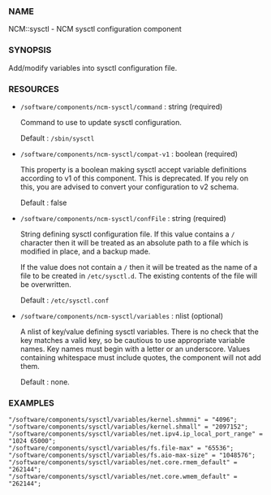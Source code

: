 ### NAME

NCM::sysctl - NCM sysctl configuration component

### SYNOPSIS

Add/modify variables into sysctl configuration file.

### RESOURCES

- `/software/components/ncm-sysctl/command` : string (required)

    Command to use to update sysctl configuration.

    Default : `/sbin/sysctl`

- `/software/components/ncm-sysctl/compat-v1` : boolean (required)

    This property is a boolean making sysctl accept variable definitions 
    according to v1 of this component. This is deprecated. If you rely on this,
    you are advised to convert your configuration to v2 schema.

    Default : false

- `/software/components/ncm-sysctl/confFile` : string (required)

    String defining sysctl configuration file. If this value contains a `/`
    character then it will be treated as an absolute path to a file which
    is modified in place, and a backup made.

    If the value does not contain a `/` then it will be treated as the name
    of a file to be created in `/etc/sysctl.d`. The existing contents of
    the file will be overwritten.

    Default : `/etc/sysctl.conf`

- `/software/components/ncm-sysctl/variables` : nlist (optional)

    A nlist of key/value defining sysctl variables. There is no check that
    the key matches a valid key, so be cautious to use appropriate
    variable names. Key names must begin with a letter or an underscore.
    Values containing whitespace must include quotes, the component will
    not add them.

    Default : none.

### EXAMPLES

    "/software/components/sysctl/variables/kernel.shmmni" = "4096";
    "/software/components/sysctl/variables/kernel.shmall" = "2097152";
    "/software/components/sysctl/variables/net.ipv4.ip_local_port_range" = "1024 65000";
    "/software/components/sysctl/variables/fs.file-max" = "65536";
    "/software/components/sysctl/variables/fs.aio-max-size" = "1048576";
    "/software/components/sysctl/variables/net.core.rmem_default" = "262144";
    "/software/components/sysctl/variables/net.core.wmem_default" = "262144";
